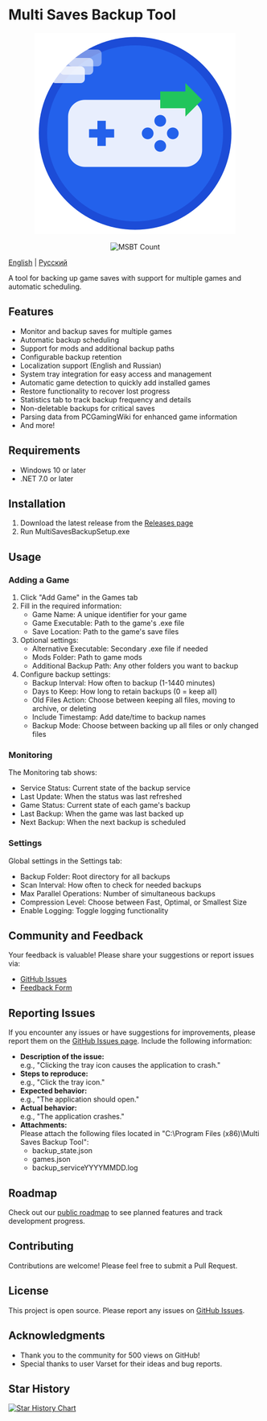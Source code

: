 # Multi Saves Backup Tool

<p align="center">
   <img alt="MSBT Logo" src="msbt_logo.png">
</p>

<p align="center">
   <img alt="MSBT Count" src="https://count.lukiuwu.xyz/@MSBT?name=MSBT&theme=rule34&padding=7&offset=0&align=top&scale=1&pixelated=1&darkmode=auto">
</p>

[English](README.md) | [Русский](README.ru.md)

A tool for backing up game saves with support for multiple games and automatic scheduling.

## Features

- Monitor and backup saves for multiple games
- Automatic backup scheduling
- Support for mods and additional backup paths
- Configurable backup retention
- Localization support (English and Russian)
- System tray integration for easy access and management
- Automatic game detection to quickly add installed games
- Restore functionality to recover lost progress
- Statistics tab to track backup frequency and details
- Non-deletable backups for critical saves
- Parsing data from PCGamingWiki for enhanced game information
- And more!

## Requirements

- Windows 10 or later
- .NET 7.0 or later

## Installation

1. Download the latest release from the [Releases page](https://github.com/TheNightlyGod/MSBT/releases)
2. Run MultiSavesBackupSetup.exe

## Usage

### Adding a Game

1. Click "Add Game" in the Games tab
2. Fill in the required information:
    - Game Name: A unique identifier for your game
    - Game Executable: Path to the game's .exe file
    - Save Location: Path to the game's save files
3. Optional settings:
    - Alternative Executable: Secondary .exe file if needed
    - Mods Folder: Path to game mods
    - Additional Backup Path: Any other folders you want to backup
4. Configure backup settings:
    - Backup Interval: How often to backup (1-1440 minutes)
    - Days to Keep: How long to retain backups (0 = keep all)
    - Old Files Action: Choose between keeping all files, moving to archive, or deleting
    - Include Timestamp: Add date/time to backup names
    - Backup Mode: Choose between backing up all files or only changed files

### Monitoring

The Monitoring tab shows:

- Service Status: Current state of the backup service
- Last Update: When the status was last refreshed
- Game Status: Current state of each game's backup
- Last Backup: When the game was last backed up
- Next Backup: When the next backup is scheduled

### Settings

Global settings in the Settings tab:

- Backup Folder: Root directory for all backups
- Scan Interval: How often to check for needed backups
- Max Parallel Operations: Number of simultaneous backups
- Compression Level: Choose between Fast, Optimal, or Smallest Size
- Enable Logging: Toggle logging functionality

## Community and Feedback

Your feedback is valuable! Please share your suggestions or report issues via:

- [GitHub Issues](https://github.com/TheNightlyGod/MSBT/issues)
- [Feedback Form](https://feedback.lukiuwu.xyz/s/cmc8eps900015om012ayu33yh)

## Reporting Issues

If you encounter any issues or have suggestions for improvements, please report them on
the [GitHub Issues page](https://github.com/TheNightlyGod/MSBT/issues). Include the following information:

- **Description of the issue:**  
  e.g., "Clicking the tray icon causes the application to crash."
- **Steps to reproduce:**  
  e.g., "Click the tray icon."
- **Expected behavior:**  
  e.g., "The application should open."
- **Actual behavior:**  
  e.g., "The application crashes."
- **Attachments:**  
  Please attach the following files located in "C:\Program Files (x86)\Multi Saves Backup Tool":
    - backup_state.json
    - games.json
    - backup_serviceYYYYMMDD.log

## Roadmap

Check out our [public roadmap](https://plane.lukiuwu.xyz/spaces/issues/737ad55bb00441cf9219319ef0483a71) to see planned
features and track development progress.

## Contributing

Contributions are welcome! Please feel free to submit a Pull Request.

## License

This project is open source. Please report any issues on [GitHub Issues](https://github.com/TheNightlyGod/MSBT/issues).

## Acknowledgments

- Thank you to the community for 500 views on GitHub!
- Special thanks to user Varset for their ideas and bug reports.

## Star History

<a href="https://www.star-history.com/?repos=journey-ad/Moe-Counter&type=Date#TheNightlyGod/MSBT&Date">
 <picture>
   <source media="(prefers-color-scheme: dark)" srcset="https://api.star-history.com/svg?repos=TheNightlyGod/MSBT&type=Date&theme=dark" />
   <source media="(prefers-color-scheme: light)" srcset="https://api.star-history.com/svg?repos=TheNightlyGod/MSBT&type=Date" />
   <img alt="Star History Chart" src="https://api.star-history.com/svg?repos=TheNightlyGod/MSBT&type=Date" />
 </picture>
</a>